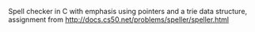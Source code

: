 Spell checker in C with emphasis using pointers and a trie data structure, 
assignment from http://docs.cs50.net/problems/speller/speller.html
